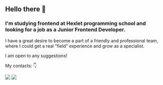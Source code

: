 ## Hello there 👋

### I'm studying frontend at Hexlet programming school and looking for a job as a Junior Frontend Developer.

I have a great desire to become a part of a friendly and professional team, where I could get a real "field" experience and grow as a specialist.

I am open to any suggestions!

My contacts: :point_down:

<a href="https://t.me/kwenoth"><img src="https://img.shields.io/badge/telegram--red?style=social&logo=telegram"></a>
<a href="mailto:kwenoth@gmail.com"><img src="https://img.shields.io/badge/Gmail--red?style=social&logo=gmail"></a>

<!--
**Kwenoth/Kwenoth** is a ✨ _special_ ✨ repository because its `README.md` (this file) appears on your GitHub profile.

Here are some ideas to get you started:

- 🔭 I’m currently working on ...
- 🌱 I’m currently learning ...
- 👯 I’m looking to collaborate on ...
- 🤔 I’m looking for help with ...
- 💬 Ask me about ...
- 📫 How to reach me: ...
- 😄 Pronouns: ...
- ⚡ Fun fact: ...
-->

